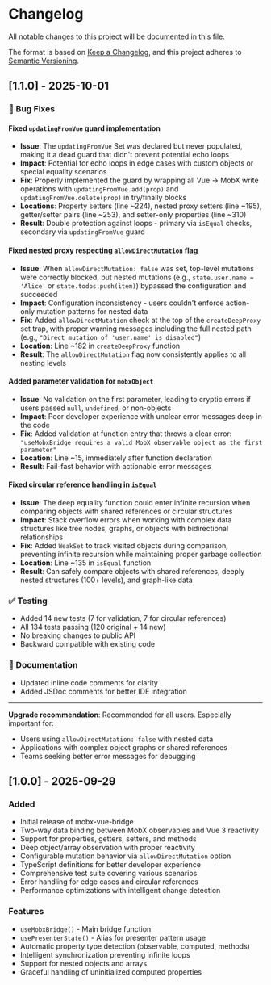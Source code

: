 # Changelog

All notable changes to this project will be documented in this file.

The format is based on [Keep a Changelog](https://keepachangelog.com/en/1.0.0/),
and this project adheres to [Semantic Versioning](https://semver.org/spec/v2.0.0.html).

## [1.1.0] - 2025-10-01

### 🐛 Bug Fixes

#### Fixed `updatingFromVue` guard implementation
- **Issue**: The `updatingFromVue` Set was declared but never populated, making it a dead guard that didn't prevent potential echo loops
- **Impact**: Potential for echo loops in edge cases with custom objects or special equality scenarios
- **Fix**: Properly implemented the guard by wrapping all Vue → MobX write operations with `updatingFromVue.add(prop)` and `updatingFromVue.delete(prop)` in try/finally blocks
- **Locations**: Property setters (line ~224), nested proxy setters (line ~195), getter/setter pairs (line ~253), and setter-only properties (line ~310)
- **Result**: Double protection against loops - primary via `isEqual` checks, secondary via `updatingFromVue` guard

#### Fixed nested proxy respecting `allowDirectMutation` flag
- **Issue**: When `allowDirectMutation: false` was set, top-level mutations were correctly blocked, but nested mutations (e.g., `state.user.name = 'Alice'` or `state.todos.push(item)`) bypassed the configuration and succeeded
- **Impact**: Configuration inconsistency - users couldn't enforce action-only mutation patterns for nested data
- **Fix**: Added `allowDirectMutation` check at the top of the `createDeepProxy` set trap, with proper warning messages including the full nested path (e.g., `"Direct mutation of 'user.name' is disabled"`)
- **Location**: Line ~182 in `createDeepProxy` function
- **Result**: The `allowDirectMutation` flag now consistently applies to all nesting levels

#### Added parameter validation for `mobxObject`
- **Issue**: No validation on the first parameter, leading to cryptic errors if users passed `null`, `undefined`, or non-objects
- **Impact**: Poor developer experience with unclear error messages deep in the code
- **Fix**: Added validation at function entry that throws a clear error: `"useMobxBridge requires a valid MobX observable object as the first parameter"`
- **Location**: Line ~15, immediately after function declaration
- **Result**: Fail-fast behavior with actionable error messages

#### Fixed circular reference handling in `isEqual`
- **Issue**: The deep equality function could enter infinite recursion when comparing objects with shared references or circular structures
- **Impact**: Stack overflow errors when working with complex data structures like tree nodes, graphs, or objects with bidirectional relationships
- **Fix**: Added `WeakSet` to track visited objects during comparison, preventing infinite recursion while maintaining proper garbage collection
- **Location**: Line ~135 in `isEqual` function
- **Result**: Can safely compare objects with shared references, deeply nested structures (100+ levels), and graph-like data

### ✅ Testing
- Added 14 new tests (7 for validation, 7 for circular references)
- All 134 tests passing (120 original + 14 new)
- No breaking changes to public API
- Backward compatible with existing code

### 📝 Documentation
- Updated inline code comments for clarity
- Added JSDoc comments for better IDE integration

---

**Upgrade recommendation**: Recommended for all users. Especially important for:
- Users using `allowDirectMutation: false` with nested data
- Applications with complex object graphs or shared references
- Teams seeking better error messages for debugging

## [1.0.0] - 2025-09-29

### Added
- Initial release of mobx-vue-bridge
- Two-way data binding between MobX observables and Vue 3 reactivity
- Support for properties, getters, setters, and methods
- Deep object/array observation with proper reactivity
- Configurable mutation behavior via `allowDirectMutation` option
- TypeScript definitions for better developer experience
- Comprehensive test suite covering various scenarios
- Error handling for edge cases and circular references
- Performance optimizations with intelligent change detection

### Features
- `useMobxBridge()` - Main bridge function
- `usePresenterState()` - Alias for presenter pattern usage
- Automatic property type detection (observable, computed, methods)
- Intelligent synchronization preventing infinite loops
- Support for nested objects and arrays
- Graceful handling of uninitialized computed properties